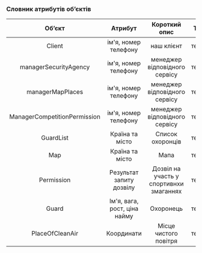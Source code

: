 ### Словник атрибутів об’єктів


|            Об’єкт            |           Атрибут            |              Короткий опис              |   Тип   | Обмеження |
|:----------------------------:|:----------------------------:|:---------------------------------------:|:-------:|:---------:|
|            Client            |     ім'я, номер телефону     |               наш клієнт                |  текст  |     -     |     
|    managerSecurityAgency     |     ім'я, номер телефону     |      менеджер відповідного сервісу      | текст   |     -     |     
|       managerMapPlaces       |     ім'я, номер телефону     |      менеджер відповідного сервісу      |  текст  |     -     |  
| ManagerCompetitionPermission |     ім'я, номер телефону     |      менеджер відповідного сервісу      |  текст  |     -     |  
|          GuardList           |       Країна та місто        |            Список охоронців             |  текст  |     -     |  
|             Map              |       Країна та місто        |                  Мапа                   |  текст  |     -     |  
|          Permission          |   Результат запиту дозвілу   | Дозвіл на участь у спортивнхи змаганнях |  текст  |     -     |  
|            Guard             | Ім'я, вага, рост, ціна найму |                Охоронець                |  текст  |     -     |  
|       PlaceOfCleanAir        |          Координати          |          Місце чистого повітря          |  текст  |     -     |  
